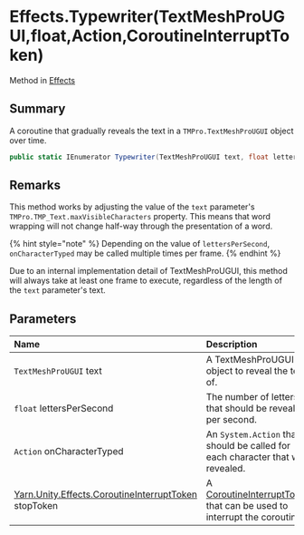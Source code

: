 # Effects.Typewriter(TextMeshProUGUI,float,Action,CoroutineInterruptToken)

Method in [Effects](/docs/api/csharp/yarn.unity.effects.md)

## Summary


A coroutine that gradually reveals the text in a  <code>TMPro.TextMeshProUGUI</code>  object over time.


```csharp
public static IEnumerator Typewriter(TextMeshProUGUI text, float lettersPerSecond, Action onCharacterTyped, CoroutineInterruptToken stopToken = null)
```

## Remarks

<p>This method works by adjusting the value of the <code>text</code> parameter's <code>TMPro.TMP_Text.maxVisibleCharacters</code> property. This means that
word wrapping will not change half-way through the presentation of a
word.</p> <p>
{% hint style="note" %}
Depending on the value of <code>lettersPerSecond</code>, <code>onCharacterTyped</code> may
be called multiple times per frame.
{% endhint %}
</p> <p>Due to an internal implementation detail of TextMeshProUGUI,
this method will always take at least one frame to execute,
regardless of the length of the <code>text</code> parameter's
text.</p>

## Parameters

|Name|Description|
|:---|:---|
|`TextMeshProUGUI` text|A TextMeshProUGUI object to reveal the text of.|
|`float` lettersPerSecond|The number of letters that should be revealed per second.|
|`Action` onCharacterTyped|An  <code>System.Action</code>  that should be called for each character that was revealed.|
|[Yarn.Unity.Effects.CoroutineInterruptToken](/docs/api/csharp/yarn.unity.effects.coroutineinterrupttoken.md) stopToken|A  <a href="yarn.unity.effects.coroutineinterrupttoken.md">CoroutineInterruptToken</a>  that can be used to interrupt the coroutine.|

